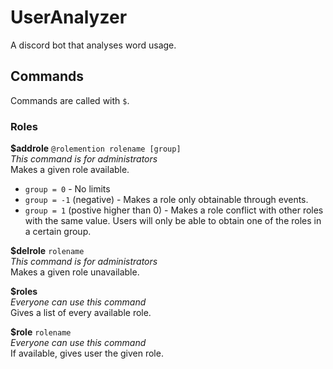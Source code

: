 # UserAnalyzer
A discord bot that analyses word usage.

## Commands
Commands are called with `$`.

### Roles

**$addrole** `@rolemention rolename [group]`  
_This command is for administrators_  
Makes a given role available.
- `group = 0` - No limits
- `group = -1` (negative) - Makes a role only obtainable through events.
- `group = 1` (postive higher than 0) - Makes a role conflict with other roles with the same value. Users will only be able to obtain one of the roles in a certain group. 

**$delrole** `rolename`  
_This command is for administrators_  
Makes a given role unavailable.

**$roles**  
_Everyone can use this command_  
Gives a list of every available role.

**$role** `rolename`  
_Everyone can use this command_  
If available, gives user the given role.
